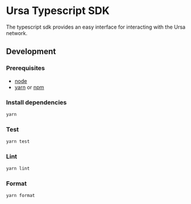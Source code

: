 # Ursa Typescript SDK

The typescript sdk provides an easy interface for interacting with the Ursa network.

## Development

### Prerequisites

- [node](https://nodejs.org/en/download/)
- [yarn](https://yarnpkg.com/en/docs/install) or [npm](https://www.npmjs.com/get-npm)

### Install dependencies

```bash
yarn
```

### Test

```bash
yarn test
```

### Lint

```bash
yarn lint
```

### Format

```bash
yarn format
```
